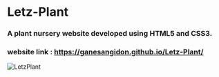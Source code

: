 # Letz-Plant

### A plant nursery website developed using HTML5 and CSS3.

### website link : https://ganesangidon.github.io/Letz-Plant/

![LetzPlant](https://user-images.githubusercontent.com/88224886/162779110-b0a720d0-9fbe-4ef2-982a-163688a1c3a1.png)
